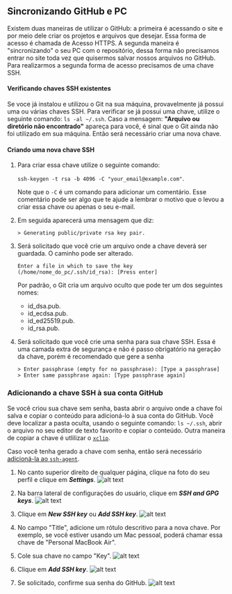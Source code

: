 ## Sincronizando GitHub e PC

Existem duas maneiras de utilizar o GitHub: a primeira é acessando o site e por meio dele
criar os projetos e arquivos que desejar. Essa forma de acesso é chamada de Acesso HTTPS. A
segunda maneira é "sincronizando" o seu PC com o repositório, dessa forma não precisamos entrar
no site toda vez que quisermos salvar nossos arquivos no GitHub. Para realizarmos a segunda forma
de acesso precisamos de uma chave SSH.

#### Verificando chaves SSH existentes

Se voce já instalou e utilizou o Git na sua máquina, provavelmente já possui uma ou várias chaves
SSH. Para verificar se já possui uma chave, utilize o seguinte comando:
```ls -al ~/.ssh```. 
Caso a mensagem: **"Arquivo ou diretório não encontrado"** apareça para você, é sinal que o Git ainda
não foi utilizado em sua máquina. Então será necessário criar uma nova chave.

#### Criando uma nova chave SSH

1. Para criar essa chave utilize o seguinte comando:

   ```ssh-keygen -t rsa -b 4096 -C "your_email@example.com"```.

   Note que o ```-C``` é um comando para adicionar um comentário. Esse comentário pode ser algo que te 
   ajude a lembrar o motivo que o levou a criar essa chave ou apenas o seu e-mail.

2. Em seguida aparecerá uma mensagem que diz:

   ```> Generating public/private rsa key pair.```

3. Será solicitado que você crie um arquivo onde a chave deverá ser guardada. O caminho pode ser alterado.

   ```Enter a file in which to save the key (/home/nome_do_pc/.ssh/id_rsa): [Press enter]```

   Por padrão, o Git cria um arquivo oculto que pode ter um dos seguintes nomes:
   * id_dsa.pub.
   * id_ecdsa.pub.
   * id_ed25519.pub.
   * id_rsa.pub.

4. Será solicitado que você crie uma senha para sua chave SSH. Essa é uma camada extra de segurança e não
é passo obrigatório na geração da chave, porém é recomendado que gere a senha

   ```
   > Enter passphrase (empty for no passphrase): [Type a passphrase]
   > Enter same passphrase again: [Type passphrase again]
   ```

### Adicionando a chave SSH à sua conta GitHub


Se você criou sua chave sem senha, basta abrir o arquivo onde a chave foi salva e copiar o conteúdo
para adicioná-lo à sua conta do GitHub. Você deve localizar a pasta oculta, usando o seguinte comando:
```ls ~/.ssh```, abrir o arquivo no seu editor de texto favorito e copiar o conteúdo. Outra maneira de
copiar a chave é utlilizar o [```xclip```]().

Caso você tenha gerado a chave com senha, então será necessário [adicioná-la ao ```ssh-agent```]().

1. No canto superior direito de qualquer página, clique na foto do seu perfil e clique em ***Settings***.
   ![alt text](https://github.com/dilton92/Estudo-GitHub/blob/master/userbar.png "userbar")
   
2. Na barra lateral de configurações do usuário, clique em ***SSH and GPG keys***.
   ![alt text](https://github.com/dilton92/Estudo-GitHub/blob/master/sidebar-ssh-keys.png "sidebar-ssh-keys")
   
3. Clique em ***New SSH key*** ou ***Add SSH key***.
   ![alt text](https://github.com/dilton92/Estudo-GitHub/blob/master/ssh-add-ssh-key.png "ssh-add")
   
4. No campo "Title", adicione um rótulo descritivo para a nova chave. Por exemplo, se você estiver usando
um Mac pessoal, poderá chamar essa chave de "Personal MacBook Air".
   
5. Cole sua chave no campo "Key".
   ![alt text](https://github.com/dilton92/Estudo-GitHub/blob/master/key-paste.png "key-paste")
   
6. Clique em ***Add SSH key***.
   ![alt text](https://github.com/dilton92/Estudo-GitHub/blob/master/add-key.png "add-key")
   
7. Se solicitado, confirme sua senha do GitHub.
   ![alt text](https://github.com/dilton92/Estudo-GitHub/blob/master/confirm.png "confirm")

